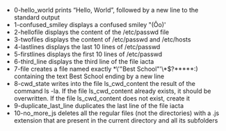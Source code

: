 * 0-hello_world prints “Hello, World”, followed by a new line to the standard output
* 1-confused_smiley displays a confused smiley "(Ôo)'
* 2-hellofile displays the content of the /etc/passwd file
* 3-twofiles displays the content of /etc/passwd and /etc/hosts
* 4-lastlines displays the last 10 lines of /etc/passwd
* 5-firstlines displays the first 10 lines of /etc/passwd
* 6-third_line displays the third line of the file iacta
* 7-file creates a file named exactly \*\\'"Best School"\'\\*$\?\*\*\*\*\*:) containing the text Best School ending by a new line
* 8-cwd_state writes into the file ls_cwd_content the result of the command ls -la. If the file ls_cwd_content already exists, it should be overwritten. If the file ls_cwd_content does not exist, create it
* 9-duplicate_last_line duplicates the last line of the file iacta
* 10-no_more_js deletes all the regular files (not the directories) with a .js extension that are present in the current directory and all its subfolders
